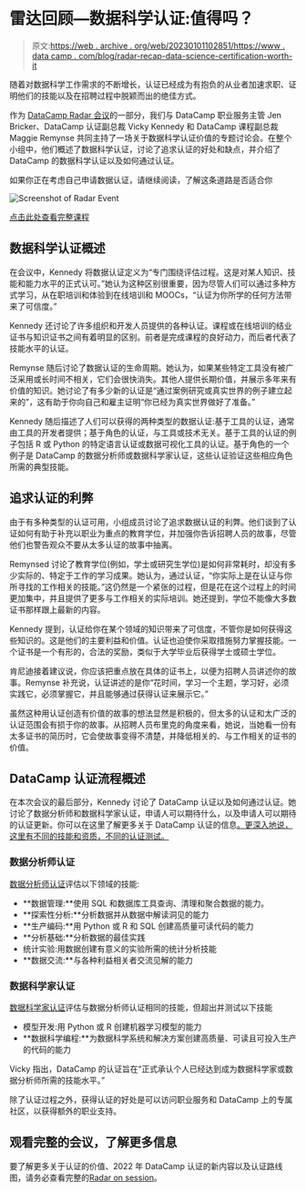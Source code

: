 # 雷达回顾—数据科学认证:值得吗？

> 原文:[https://web . archive . org/web/20230101102851/https://www . data camp . com/blog/radar-recap-data-science-certification-worth-it](https://web.archive.org/web/20230101102851/https://www.datacamp.com/blog/radar-recap-data-science-certification-worth-it)

随着对数据科学工作需求的不断增长，认证已经成为有抱负的从业者加速求职、证明他们的技能以及在招聘过程中脱颖而出的绝佳方式。

作为 [DataCamp Radar 会议](https://web.archive.org/web/20221212140039/https://www.datacamp.com/blog/datacamp-radar-helping-you-navigate-the-future-of-data-careers-june-23rd-2022-900am-to-315pm-est)的一部分，我们与 DataCamp 职业服务主管 Jen Bricker、DataCamp 认证副总裁 Vicky Kennedy 和 DataCamp 课程副总裁 Maggie Remynse 共同主持了一场关于数据科学认证价值的专题讨论会。在整个小组中，他们概述了数据科学认证，讨论了追求认证的好处和缺点，并介绍了 DataCamp 的数据科学认证以及如何通过认证。

如果你正在考虑自己申请数据认证，请继续阅读，了解这条道路是否适合你

![Screenshot of Radar Event](../Images/3784c1a3d443dd998f2c8291e446aae7.png)

[点击此处查看完整课程](https://web.archive.org/web/20221212140039/https://www.datacamp.com/resources/webinars/radar-data-science-certification-is-it-worth-it)

## 数据科学认证概述

在会议中，Kennedy 将数据认证定义为“专门围绕评估过程。这是对某人知识、技能和能力水平的正式认可。”她认为这种区别很重要，因为尽管人们可以通过多种方式学习，从在职培训和体验到在线培训和 MOOCs，“认证为你所学的任何方法带来了可信度。”

Kennedy 还讨论了许多组织和开发人员提供的各种认证。课程或在线培训的结业证书与知识证书之间有着明显的区别。前者是完成课程的良好动力，而后者代表了技能水平的认证。

Remynse 随后讨论了数据认证的生命周期。她认为，如果某些特定工具没有被广泛采用或长时间不相关，它们会很快消失。其他人提供长期价值，并展示多年来有价值的知识。她讨论了有多少新的认证是“通过案例研究或真实世界的例子建立起来的”，这有助于你向自己和雇主证明“你已经为真实世界做好了准备。”

Kennedy 随后描述了人们可以获得的两种类型的数据认证:基于工具的认证，通常由工具的开发者提供；基于角色的认证，与工具或技术无关。基于工具的认证的例子包括 R 或 Python 的特定语言认证或数据可视化工具的认证。基于角色的一个例子是 DataCamp 的数据分析师或数据科学家认证，这些认证验证这些相应角色所需的典型技能。

## 追求认证的利弊

由于有多种类型的认证可用，小组成员讨论了追求数据认证的利弊。他们谈到了认证如何有助于补充以职业为重点的教育学位，并加强你告诉招聘人员的故事，尽管他们也警告观众不要从太多认证的故事中抽离。

Remynsed 讨论了教育学位(例如，学士或研究生学位)是如何非常耗时，却没有多少实际的、特定于工作的学习成果。她认为，通过认证，“你实际上是在认证与你所寻找的工作相关的技能。”这仍然是一个紧张的过程，但是花在这个过程上的时间更加集中，并且提供了更多与工作相关的实际培训。她还提到，学位不能像大多数证书那样跟上最新的内容。

Kennedy 提到，认证给你在某个领域的知识带来了可信度，不管你是如何获得这些知识的。这是他们的主要利益和价值。认证也迫使你采取措施努力掌握技能。一个证书是一个有形的，合法的奖励，类似于大学毕业后获得学士或硕士学位。

肯尼迪接着建议说，你应该把重点放在具体的证书上，以便为招聘人员讲述你的故事。Remynse 补充说，认证讲述的是你“花时间，学习一个主题，学习好，必须实践它，必须掌握它，并且能够通过获得认证来展示它。”

虽然这种用认证创造有价值的故事的想法显然是积极的，但太多的认证和太广泛的认证范围会有损于你的故事。从招聘人员布里克的角度来看，她说，当她看一份有太多证书的简历时，它会使故事变得不清楚，并降低相关的、与工作相关的证书的价值。

## DataCamp 认证流程概述

在本次会议的最后部分，Kennedy 讨论了 DataCamp 认证以及如何通过认证。她讨论了数据分析师和数据科学家认证，申请人可以期待什么，以及申请人可以期待的认证更新。你可以在这里了解更多关于 DataCamp 认证的信息[。更深入地说，这里有不同的技能和资质，不同的认证测试。](https://web.archive.org/web/20221212140039/https://www.datacamp.com/certification)

### 数据分析师认证

[数据分析师认证](https://web.archive.org/web/20221212140039/https://www.datacamp.com/certification/data-analyst)评估以下领域的技能:

*   **数据管理:**使用 SQL 和数据库工具查询、清理和聚合数据的能力。
*   **探索性分析:**分析数据并从数据中解读洞见的能力
*   **生产编码:**用 Python 或 R 和 SQL 创建高质量可读代码的能力
*   **分析基础:**分析数据的最佳实践
*   统计实验:用数据创建有意义的实验所需的统计分析技能
*   **数据交流:**与各种利益相关者交流见解的能力

### 数据科学家认证

[数据科学家认证](https://web.archive.org/web/20221212140039/https://www.datacamp.com/certification/data-scientist)评估与数据分析师认证相同的技能，但超出并测试以下技能

*   模型开发:用 Python 或 R 创建机器学习模型的能力
*   **数据科学编程:**为数据科学系统和解决方案创建高质量、可读且可投入生产的代码的能力

Vicky 指出，DataCamp 的认证旨在“正式承认个人已经达到成为数据科学家或数据分析师所需的技能水平。”

除了认证过程之外，获得认证的好处是可以访问职业服务和 DataCamp 上的专属社区，以获得额外的职业支持。

## 观看完整的会议，了解更多信息

要了解更多关于认证的价值、2022 年 DataCamp 认证的新内容以及认证路线图，请务必查看完整的[Radar on session](https://web.archive.org/web/20221212140039/https://www.datacamp.com/resources/webinars/radar-data-science-certification-is-it-worth-it)。